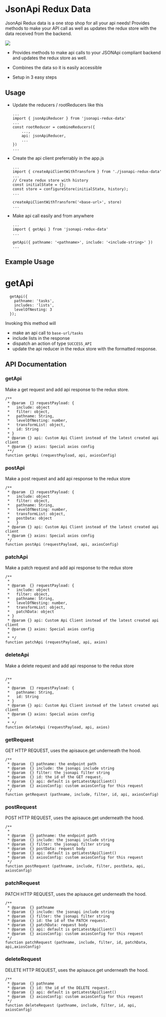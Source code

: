 # JsonApi Redux Data

JsonApi Redux data is a one stop shop for all your api needs!
Provides methods to make your API call as well as updates the redux store with the data received from the backend.

![](redux-json-api.gif)

- Provides methods to make api calls to your JSONApi compliant backend and updates the redux store as well.

- Combines the data so it is easily accessible

- Setup in 3 easy steps

## Usage

- Update the reducers / rootReducers like this

  ```
  ...
  import { jsonApiReducer } from 'jsonapi-redux-data'
  ...
  const rootReducer = combineReducers({
      ...,
      api: jsonApiReducer,
      ...
  })
  ...

  ```

- Create the api client preferrably in the app.js

  ```
  ...
  import { createApiClientWithTransform } from './jsonapi-redux-data'
  ...
  // Create redux store with history
  const initialState = {};
  const store = configureStore(initialState, history);
  ...

  createApiClientWithTransform('<base-url>', store)
  ...
  ```

- Make api call easily and from anywhere

  ```
  ...
  import { getApi } from 'jsonapi-redux-data'
  ...

  getApi({ pathname: '<pathname>', include: '<include-string>' })
  ...
  ```

## Example Usage

# getApi

```
  getApi({
    pathname: 'tasks',
    includes: 'lists',
    levelOfNesting: 3
  });
```

Invoking this method will

- make an api call to `base-url/tasks`
- include lists in the response
- dispatch an action of type `SUCCESS_API`
- update the api reducer in the redux store with the formatted response.

## API Documentation

### getApi

Make a get request and add api response to the redux store.

```
/**
 * @param  {} requestPayload: {
 *   include: object
 *   filter: object,
 *   pathname: String,
 *   levelOfNesting: number,
 *   transformList: object,
 *   id: String
 * }
 * @param {} api: Custom Api Client instead of the latest created api client
 * @param {} axios: Special axios config
 **/
function getApi (requestPayload, api, axiosConfig)
```

### postApi

Make a post request and add api response to the redux store

```
/**
 * @param  {} requestPayload: {
 *   include: object
 *   filter: object,
 *   pathname: String,
 *   levelOfNesting: number,
 *   transformList: object,
 *   postData: object
 *   }
 * @param {} api: Custom Api Client instead of the latest created api client
 * @param {} axios: Special axios config
 */
function postApi (requestPayload, api, axiosConfig)
```

### patchApi

Make a patch request and add api response to the redux store

```
/**
 *
 * @param  {} requestPayload: {
 *   include: object
 *   filter: object,
 *   pathname: String,
 *   levelOfNesting: number,
 *   transformList: object,
 *   patchData: object
 * }
 * @param {} api: Custom Api Client instead of the latest created api client
 * @param {} axios: Special axios config
 *
 * */
function patchApi (requestPayload, api, axios)
```

### deleteApi

Make a delete request and add api response to the redux store

```

/**
 *
 * @param  {} requestPayload: {
 *   pathname: String,
 *   id: String
 * }
 * @param {} api: Custom Api Client instead of the latest created api client
 * @param {} axios: Special axios config
 *
 * */
function deleteApi (requestPayload, api, axios)
```

### getRequest

GET HTTP REQUEST, uses the apisauce.get underneath the hood.

```
/**
 * @param  {} pathname: the endpoint path
 * @param  {} include: the jsonapi include string
 * @param  {} filter: the jsonapi filter string
 * @param  {} id: the id of the GET request.
 * @param  {} api: default is getLatestApiClient()
 * @param  {} axiosConfig: custom axiosConfig for this request
 */
function getRequest (pathname, include, filter, id, api, axiosConfig)
```

### postRequest

POST HTTP REQUEST, uses the apisauce.get underneath the hood.

```
/**
 *
 * @param  {} pathname: the endpoint path
 * @param  {} include: the jsonapi include string
 * @param  {} filter: the jsonapi filter string
 * @param  {} postData: request body
 * @param  {} api: default is getLatestApiClient()
 * @param  {} axiosConfig: custom axiosConfig for this request
 */
function postRequest (pathname, include, filter, postData, api, axiosConfig)
```

### patchRequest

PATCH HTTP REQUEST, uses the apisauce.get underneath the hood.

```
/**
 * @param  {} pathname
 * @param  {} include: the jsonapi include string
 * @param  {} filter: the jsonapi filter string
 * @param  {} id: the id of the PATCH request.
 * @param  {} patchData: request body
 * @param  {} api: default is getLatestApiClient()
 * @param  {} axiosConfig: custom axiosConfig for this request
 */
function patchRequest (pathname, include, filter, id, patchData, api,axiosConfig)
```

### deleteRequest

DELETE HTTP REQUEST, uses the apisauce.get underneath the hood.

```
/**
 * @param  {} pathname
 * @param  {} id: the id of the DELETE request.
 * @param  {} api: default is getLatestApiClient()
 * @param  {} axiosConfig: custom axiosConfig for this request
 */
function deleteRequest (pathname, include, filter, id, api, axiosConfig)
```
